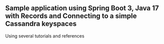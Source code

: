 ## Sample application using Spring Boot 3, Java 17 with Records and Connecting to a simple Cassandra keyspaces

Using several tutorials and references
